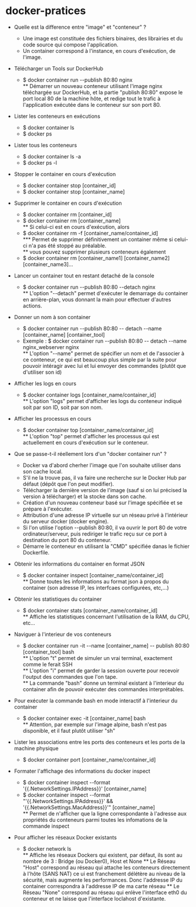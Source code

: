 # docker-pratices

* Quelle est la difference entre "image" et "conteneur" ?
  - Une image est constituée des fichiers binaires, des librairies et du code source qui compose l'application.
  - Un container correspond à l'instance, en cours d'exécution, de l'image.

* Télécharger un Tools sur DockerHub
  - $ docker container run --publish 80:80 nginx <br>
  ** Démarrer un nouveau conteneur utilisant l'image nginx téléchargée sur DockerHub, et la partie "publish 80:80" expose le port local 80 de la machine hôte, et redige tout le trafic à l'application exécutée dans le conteneur sur son port 80.

* Lister les conteneurs en exécutions
  - $ docker container ls
  - $ docker ps
* Lister tous les conteneurs
  - $ docker container ls -a 
  - $ docker ps -l

* Stopper le container en cours d'exécution
  - $ docker container stop [container_id]
  - $ docker container stop [container_name]

* Supprimer le container en cours d'exécution
  - $ docker container rm [container_id]
  - $ docker container rm [container_name] <br>
  ** Si celui-ci est en cours d'exécution, alors
  - $ docker container rm -f [container_name/container_id] <br>
    *** Permet de supprimer définitivement un container même si celui-ci n'a pas été stoppé au préalable.<br>
  ** vous pouvez supprimer plusieurs conteneurs également
  - $ docker container rm [container_name1] [container_name2] [container_name3]...

* Lancer un container tout en restant detaché de la console
  - $ docker container run --publish 80:80 --detach nginx <br>
  ** L'option "--detach" permet d'exécuter le demarrage du container en arrière-plan, vous donnant la main pour effectuer d'autres actions.

* Donner un nom à son container
  - $ docker container run --publish 80:80 -- detach --name [container_name] [container_tool]
  - Exemple : $ docker container run --publish 80:80 -- detach --name nginx_webserver nginx <br>
  ** L'option "--name" permet de spécifier un nom et de l'associer à ce conteneur, ce qui est beaucoup plus simple par la suite pour pouvoir intéragir avec lui et lui envoyer des commandes (plutôt que d'utiliser son id)
  
* Afficher les logs en cours
  - $ docker container logs [container_name/container_id] <br>
  ** L'option "logs" permet d'afficher les logs du conteneur indiqué soit par son ID, soit par son nom.
  
* Afficher les processus en cours
  - $ docker container top [container_name/container_id] <br>
  ** L'option "top" permet d'afficher les processus qui est actuellement en cours d'exécution sur le conteneur.
  
* Que se passe-t-il réellement lors d'un "docker container run" ?
  - Docker va d'abord cherher l'image que l'on souhaite utiliser dans son cache local.
  - S'il ne la trouve pas, il va faire une recherche sur le Docker Hub par défaut (dépôt que l'on peut modifier).
  - Télécharger la dernière version de l'image (sauf si on lui précised la version à télécharger) et la stocke dans son cache.
  - Création d'un nouveau conteneur basé sur l'image spécifiée et se prépare à l'exécuter.
  - Attribution d'une adresse IP virtuelle sur un réseau privé à l'intérieur du serveur docker (docker engine).
  - Si l'on utilise l'option --publish 80:80, il va ouvrir le port 80  de votre ordinateur/serveur, puis rediriger le trafic reçu sur ce port à destination du port 80 du conteneur.
  - Démarre le conteneur en utilisant la "CMD" spécifiée danas le fichier Dockerfile.

* Obtenir les informations du container en format JSON
  - $ docker container inspect [container_name/container_id] <br>
  ** Donne toutes les informations au format json à propos du container (son adresse IP, les interfcaes configurées, etc,...)
  
* Obtenir les statistiques du container
  - $ docker container stats [container_name/container_id] <br>
  ** Affiche les statistiques concernant l'utilisation de la RAM, du CPU, etc...

* Naviguer à l'interieur de vos conteneurs
  - $ docker container run -it --name [container_name] -- publish 80:80 [container_tool] bash <br>
  ** L'option "t" permet de simuler un vrai terminal, exactement comme le ferait SSH <br>
  ** L'option "i" permet de garder la session ouverte pour recevoir l'output des commandes que l'on tape. <br>
  ** La commande "bash" donne un terminal existant à l'interieur du container afin de pouvoir exécuter des commandes interprétables.<br>
  
* Pour exécuter la commande bash en mode interactif à l'interieur du container
  - $ docker container exec -it [container_name] bash <br>
  ** Attention, par exemple sur l'image alpine, bash n'est pas disponible, et il faut plutôt utiliser "sh"
  
* Lister les associations entre les ports des conteneurs et les ports de la machine physique
  - $ docker container port [container_name/container_id]

* Formater l'affichage des informations du docker inspect
  - $ docker container inspect --format '{{.NetworkSettings.IPAddress}}' [container_name]
  - $ docker container inspect --format "'{{.NetworkSettings.IPAddress}}' && '{{.NetworkSettings.MacAddress}}'" [container_name]<br>
  ** Permet de n'afficher que la ligne correspondante à l'adresse aux propriétés du conteneurs parmi toutes les infomations de la commande inspect
  
* Pour afficher les réseaux Docker existants
  - $ docker network ls <br>
  ** Affiche les réseaux Dockers qui existent, par défaut, ils sont au nombre de 3 : Bridge (ou Docker0), Host et None
  ** Le Réseau "Host" correspond au réseau qui attache les conteneurs directement à l'hôte (SANS NAT) ce ui est franchement délétère au niveau de la sécurité, mais augmente les performances. Donc l'addresse IP du container correspondra à l'addresse IP de ma carte réseau
  ** Le Réseau "None" correspond au réseau qui enlève l'interface eth0 du conteneur et ne laisse que l'interface loclahost d'existante.
